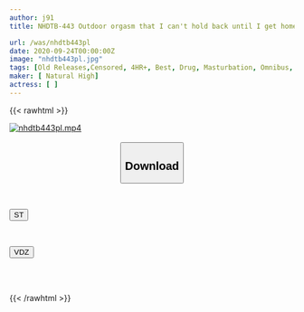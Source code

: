 ```yaml
---
author: j91
title: NHDTB-443 Outdoor orgasm that I can't hold back until I get home! The aphrodisiac is so effective that she can't control her masturbation and ejaculates over and over again. All 12 girls in the series are the BEST

url: /was/nhdtb443pl
date: 2020-09-24T00:00:00Z
image: "nhdtb443pl.jpg"
tags: [Old Releases,Censored, 4HR+, Best, Drug, Masturbation, Omnibus, Outdoors, School Girls, Squirting]
maker: [ Natural High]
actress: [ ]
---
```



{{< rawhtml >}}

<div class="video" data-videoid="2VwGOW39dYcZ3eK">
    <a href="javascript:;">
        <img src="/was/nhdtb443pl/nhdtb443pl.jpg" width="WIDTH" height="HEIGHT" alt="nhdtb443pl.mp4" loading="lazy">
    </a>
</div>

<script type="text/javascript" src="https://j91.asia/asset/on-demand-st.js"></script>

<br>
  <link rel="stylesheet" href="https://j91.asia/asset/bs5.css">
  
  <center>
  <button class="btn btn-primary" type="button" data-bs-toggle="collapse" data-bs-target=".multi-collapse" aria-expanded="false" aria-controls="multiCollapseExample1 multiCollapseExample2"><h2>Download</h2></button></center>
</p>
<div class="row">
  <div class="col">
    <div class="collapse multi-collapse" id="multiCollapseExample1">
      <div class="card card-body">
	      	      <br>
<div class="buttons">  
<p><a href="https://streamtape.to/v/2VwGOW39dYcZ3eK" target="_blank"><button class="btn-hover color-3"><i class="fa fa-download"></i> ST</button></a></p></div>
    </div>
  </div>
</div>
  <div class="col">
    <div class="collapse multi-collapse" id="multiCollapseExample2">
      <div class="card card-body">
	      <br>
<div class="buttons">
<p><a href="https://vidoza.net/w6su41ndkekr" target="_blank"><button class="btn-hover color-1"><i class="fa fa-download"></i> VDZ</button></a></p></div>
<br><br>
      </div>
    </div>
  </div>
</div>

{{< /rawhtml >}}
